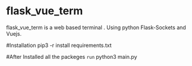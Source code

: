 # flask_vue_term
flask_vue_term is a web based terminal . Using python Flask-Sockets and Vuejs.

#Installation 
pip3 -r install requirements.txt

#After Installed all the packeges
`run` python3 main.py
